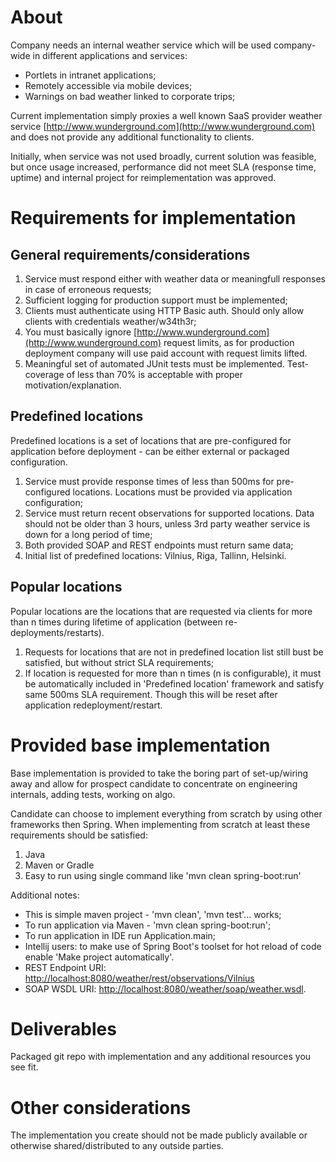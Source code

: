# About

Company needs an internal weather service which will be used company-wide in different applications and services:

 * Portlets in intranet applications;
 * Remotely accessible via mobile devices;
 * Warnings on bad weather linked to corporate trips;


Current implementation simply proxies a well known SaaS provider weather service [http://www.wunderground.com](http://www.wunderground.com) and does not provide any additional functionality to clients. 

Initially, when service was not used broadly, current solution was feasible, but once usage increased, performance did not meet SLA (response time, uptime) and internal project for reimplementation was approved.

# Requirements for implementation

## General requirements/considerations

 1. Service must respond either with weather data or meaningfull responses in case of erroneous requests;
 2. Sufficient logging for production support must be implemented;
 3. Clients must authenticate using HTTP Basic auth. Should only allow clients with credentials weather/w34th3r;
 4. You must basically ignore [http://www.wunderground.com](http://www.wunderground.com) request limits, as for production deployment company will use paid account with request limits lifted.
 5. Meaningful set of automated JUnit tests must be implemented. Test-coverage of less than 70% is acceptable with proper motivation/explanation.

## Predefined locations

Predefined locations is a set of locations that are pre-configured for application before deployment - can be either external or packaged configuration.

 1. Service must provide response times of less than 500ms for pre-configured locations. Locations must be provided via application configuration;
 2. Service must return recent observations for supported locations. Data should not be older than 3 hours, unless 3rd party weather service is down for a long period of time;
 3. Both provided SOAP and REST endpoints must return same data;
 4. Initial list of predefined locations: Vilnius, Riga, Tallinn, Helsinki.

## Popular locations

Popular locations are the locations that are requested via clients for more than n times during lifetime of application (between re-deployments/restarts).

 1. Requests for locations that are not in predefined location list still bust be satisfied, but without strict SLA requirements;
 2. If location is requested for more than n times (n is configurable), it must be automatically included in 'Predefined location' framework and satisfy same 500ms SLA requirement. Though this will be reset after application redeployment/restart.

# Provided base implementation

Base implementation is provided to take the boring part of set-up/wiring away and allow for prospect candidate to concentrate on engineering internals, adding tests, working on algo.

Candidate can choose to implement everything from scratch by using other frameworks then Spring.
When implementing from scratch at least these requirements should be satisfied:

 1. Java
 2. Maven or Gradle
 3. Easy to run using single command like 'mvn clean spring-boot:run'

Additional notes:

 * This is simple maven project - 'mvn clean', 'mvn test'... works;
 * To run application via Maven - 'mvn clean spring-boot:run';
 * To run application in IDE run Application.main;
 * Intellij users: to make use of Spring Boot's toolset for hot reload of code enable 'Make project automatically'.
 * REST Endpoint URI: [http://localhost:8080/weather/rest/observations/Vilnius](http://localhost:8080/weather/rest/observations/Vilnius)
 * SOAP WSDL URI: [http://localhost:8080/weather/soap/weather.wsdl](http://localhost:8080/weather/soap/weather.wsdl).

# Deliverables

Packaged git repo with implementation and any additional resources you see fit.

# Other considerations

The implementation you create should not be made publicly available or otherwise shared/distributed to any outside parties.  
